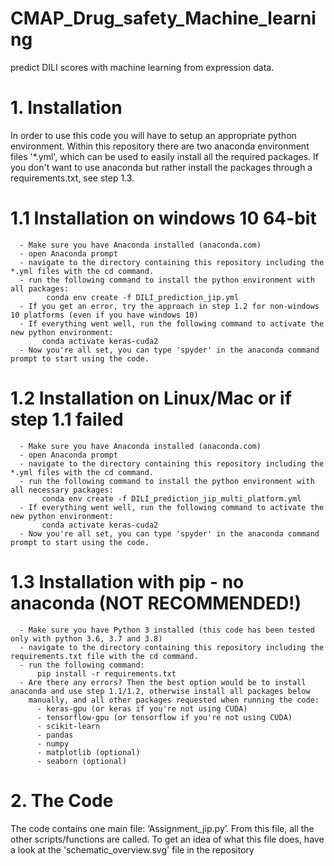 # CMAP_Drug_safety_Machine_learning
 predict DILI scores with machine learning from expression data.

# 1. Installation
In order to use this code you will have to setup an appropriate python environment. Within this repository there are two anaconda environment files '*.yml', which can be used to easily install all the required packages. If you don't want to use anaconda but rather install the packages through a requirements.txt, see step 1.3.
   # 1.1 Installation on windows 10 64-bit
      - Make sure you have Anaconda installed (anaconda.com)
      - open Anaconda prompt
      - navigate to the directory containing this repository including the *.yml files with the cd command.
      - run the following command to install the python environment with all packages:
            conda env create -f DILI_prediction_jip.yml
      - If you get an error, try the approach in step 1.2 for non-windows 10 platforms (even if you have windows 10)
      - If everything went well, run the following command to activate the new python environment:
           conda activate keras-cuda2
      - Now you're all set, you can type 'spyder' in the anaconda command prompt to start using the code.
  
   # 1.2 Installation on Linux/Mac or if step 1.1 failed
      - Make sure you have Anaconda installed (anaconda.com)
      - open Anaconda prompt
      - navigate to the directory containing this repository including the *.yml files with the cd command.
      - run the following command to install the python environment with all necessary packages:
           conda env create -f DILI_prediction_jip_multi_platform.yml
      - If everything went well, run the following command to activate the new python environment:
           conda activate keras-cuda2
      - Now you're all set, you can type 'spyder' in the anaconda command prompt to start using the code.

   # 1.3 Installation with pip - no anaconda (NOT RECOMMENDED!)
      - Make sure you have Python 3 installed (this code has been tested only with python 3.6, 3.7 and 3.8)
      - navigate to the directory containing this repository including the requirements.txt file with the cd command. 
      - run the following command:
          pip install -r requirements.txt
      - Are there any errors? Then the best option would be to install anaconda and use step 1.1/1.2, otherwise install all packages below
        manually, and all other packages requested when running the code:
          - keras-gpu (or keras if you're not using CUDA)
          - tensorflow-gpu (or tensorflow if you're not using CUDA)
          - scikit-learn
          - pandas
          - numpy
          - matplotlib (optional)
          - seaborn (optional)
 
# 2. The Code
The code contains one main file: ‘Assignment_jip.py’. From this file, all the other scripts/functions are called. To get an idea of what this file does, have a look at the 'schematic_overview.svg' file in the repository
